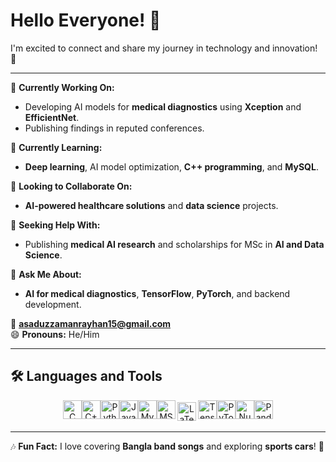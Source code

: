 # Hello Everyone! 👋  
I'm excited to connect and share my journey in technology and innovation! 🚀  

---

🔭 **Currently Working On:**  
- Developing AI models for **medical diagnostics** using **Xception** and **EfficientNet**.  
- Publishing findings in reputed conferences.  

🌱 **Currently Learning:**  
- **Deep learning**, AI model optimization, **C++ programming**, and **MySQL**.  

👯 **Looking to Collaborate On:**  
- **AI-powered healthcare solutions** and **data science** projects.  

🤔 **Seeking Help With:**  
- Publishing **medical AI research** and scholarships for MSc in **AI and Data Science**.  

💬 **Ask Me About:**  
- **AI for medical diagnostics**, **TensorFlow**, **PyTorch**, and backend development.  

📧 **asaduzzamanrayhan15@gmail.com**  
😄 **Pronouns:** He/Him  

---

## 🛠️ **Languages and Tools**  
<p align="center" style="display: flex; justify-content: center; flex-wrap: wrap;">
  <img src="https://cdn.jsdelivr.net/gh/devicons/devicon/icons/c/c-original.svg" alt="C" width="30" height="30"/>
  <img src="https://cdn.jsdelivr.net/gh/devicons/devicon/icons/cplusplus/cplusplus-original.svg" alt="C++" width="30" height="30"/>
  <img src="https://cdn.jsdelivr.net/gh/devicons/devicon/icons/python/python-original.svg" alt="Python" width="30" height="30"/>
  <img src="https://cdn.jsdelivr.net/gh/devicons/devicon/icons/java/java-original.svg" alt="Java" width="30" height="30"/>
  <img src="https://cdn.jsdelivr.net/gh/devicons/devicon/icons/mysql/mysql-original.svg" alt="MySQL" width="30" height="30"/>
  <img src="https://cdn.jsdelivr.net/gh/devicons/devicon/icons/microsoftsqlserver/microsoftsqlserver-plain.svg" alt="MSSQL" width="30" height="30"/>
  <img src="https://upload.wikimedia.org/wikipedia/commons/9/92/LaTeX_logo.svg" alt="LaTeX" width="30" height="30" style="background-color: white; padding: 3px; border-radius: 3px;"/>
  <img src="https://cdn.jsdelivr.net/gh/devicons/devicon/icons/tensorflow/tensorflow-original.svg" alt="TensorFlow" width="30" height="30"/>
  <img src="https://cdn.jsdelivr.net/gh/devicons/devicon/icons/pytorch/pytorch-original.svg" alt="PyTorch" width="30" height="30"/>
  <img src="https://cdn.jsdelivr.net/gh/devicons/devicon/icons/numpy/numpy-original.svg" alt="NumPy" width="30" height="30"/>
  <img src="https://cdn.jsdelivr.net/gh/devicons/devicon/icons/pandas/pandas-original.svg" alt="Pandas" width="30" height="30"/>
</p>  

---

🎶 **Fun Fact:** I love covering **Bangla band songs** and exploring **sports cars**! 🚗  
